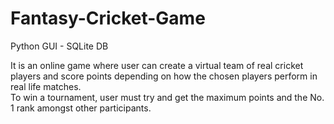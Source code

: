# Fantasy-Cricket-Game
Python GUI - SQLite DB

It is an online game where user can create a virtual team of real cricket players and score points
depending on how the chosen players perform in real life matches. <br> To win a tournament,
user must try and get the maximum points and the No. 1 rank amongst other participants.

